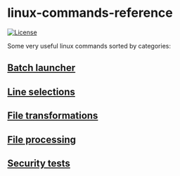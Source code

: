 linux-commands-reference
========================

[![License](https://img.shields.io/github/license/Sylvain-Bugat/linux-commands-reference.svg)](https://github.com/Sylvain-Bugat/linux-commands-reference/blob/master/LICENSE)

Some very useful linux commands sorted by categories:

## [Batch launcher](batch-launcher/README.md)

## [Line selections](line-selections/README.md)

## [File transformations](file-transformations/README.md)

## [File processing](file-processing/README.md)

## [Security tests](security-tests)
